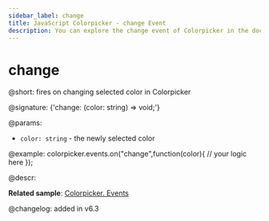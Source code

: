 ```yaml
---
sidebar_label: change
title: JavaScript Colorpicker - change Event 
description: You can explore the change event of Colorpicker in the documentation of the DHTMLX JavaScript UI library. Browse developer guides and API reference, try out code examples and live demos, and download a free 30-day evaluation version of DHTMLX Suite 7.
---
```


# change

@short: fires on changing selected color in Colorpicker

@signature: {'change: (color: string) => void;'}

@params:
- `color: string` - the newly selected color

@example:
colorpicker.events.on("change",function(color){
	// your logic here
});

@descr:

**Related sample**: [Colorpicker. Events](https://snippet.dhtmlx.com/fllgaabo)

@changelog: added in v6.3
